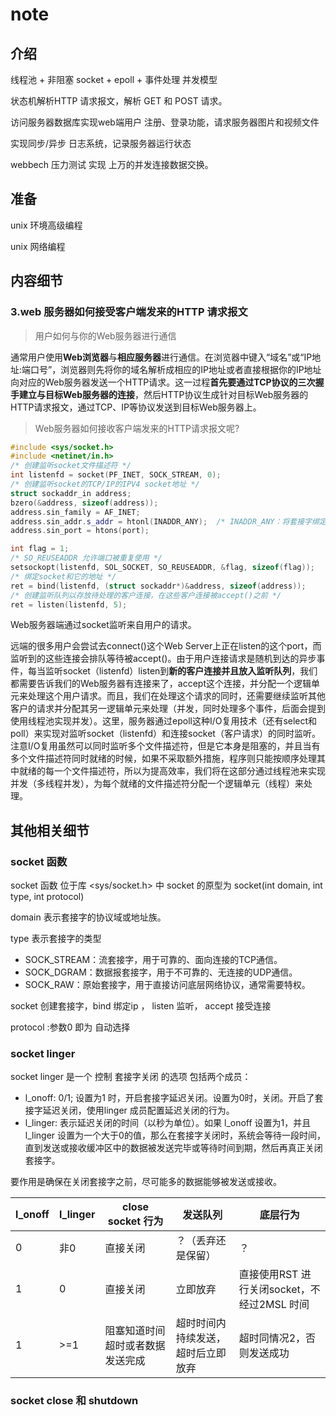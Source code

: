 # note

## 介绍

线程池 + 非阻塞 socket + epoll + 事件处理 并发模型

状态机解析HTTP 请求报文，解析 GET 和 POST 请求。

访问服务器数据库实现web端用户 注册、登录功能，请求服务器图片和视频文件

实现同步/异步 日志系统，记录服务器运行状态

webbech 压力测试 实现 上万的并发连接数据交换。

## 准备

unix 环境高级编程

unix 网络编程

## 内容细节

### 3.web 服务器如何接受客户端发来的HTTP 请求报文

> 用户如何与你的Web服务器进行通信

通常用户使用**Web浏览器**与**相应服务器**进行通信。在浏览器中键入“域名”或“IP地址:端口号”，浏览器则先将你的域名解析成相应的IP地址或者直接根据你的IP地址向对应的Web服务器发送一个HTTP请求。这一过程**首先要通过TCP协议的三次握手建立与目标Web服务器的连接**，然后HTTP协议生成针对目标Web服务器的HTTP请求报文，通过TCP、IP等协议发送到目标Web服务器上。

> Web服务器如何接收客户端发来的HTTP请求报文呢?

```c++
#include <sys/socket.h>
#include <netinet/in.h>
/* 创建监听socket文件描述符 */
int listenfd = socket(PF_INET, SOCK_STREAM, 0);
/* 创建监听socket的TCP/IP的IPV4 socket地址 */
struct sockaddr_in address;
bzero(&address, sizeof(address));
address.sin_family = AF_INET;
address.sin_addr.s_addr = htonl(INADDR_ANY);  /* INADDR_ANY：将套接字绑定到所有可用的接口 htonl:host to network long 将本地字节序的 32 位整数转换为网络字节序的 32 位整数*/
address.sin_port = htons(port);

int flag = 1;
/* SO_REUSEADDR 允许端口被重复使用 */
setsockopt(listenfd, SOL_SOCKET, SO_REUSEADDR, &flag, sizeof(flag));
/* 绑定socket和它的地址 */
ret = bind(listenfd, (struct sockaddr*)&address, sizeof(address));  
/* 创建监听队列以存放待处理的客户连接，在这些客户连接被accept()之前 */
ret = listen(listenfd, 5);
```

Web服务器端通过socket监听来自用户的请求。

远端的很多用户会尝试去connect()这个Web Server上正在listen的这个port，而监听到的这些连接会排队等待被accept()。由于用户连接请求是随机到达的异步事件，每当监听socket（listenfd）listen到**新的客户连接并且放入监听队列**，我们都需要告诉我们的Web服务器有连接来了，accept这个连接，并分配一个逻辑单元来处理这个用户请求。而且，我们在处理这个请求的同时，还需要继续监听其他客户的请求并分配其另一逻辑单元来处理（并发，同时处理多个事件，后面会提到使用线程池实现并发）。这里，服务器通过epoll这种I/O复用技术（还有select和poll）来实现对监听socket（listenfd）和连接socket（客户请求）的同时监听。注意I/O复用虽然可以同时监听多个文件描述符，但是它本身是阻塞的，并且当有多个文件描述符同时就绪的时候，如果不采取额外措施，程序则只能按顺序处理其中就绪的每一个文件描述符，所以为提高效率，我们将在这部分通过线程池来实现并发（多线程并发），为每个就绪的文件描述符分配一个逻辑单元（线程）来处理。

## 其他相关细节

### socket 函数

socket 函数 位于库 <sys/socket.h> 中 socket 的原型为 socket(int domain, int type, int protocol)

domain 表示套接字的协议域或地址族。

type 表示套接字的类型

- SOCK_STREAM：流套接字，用于可靠的、面向连接的TCP通信。
- SOCK_DGRAM：数据报套接字，用于不可靠的、无连接的UDP通信。
- SOCK_RAW：原始套接字，用于直接访问底层网络协议，通常需要特权。

socket 创建套接字，bind 绑定ip ， listen 监听， accept 接受连接

protocol :参数0 即为 自动选择

### socket linger

socket linger 是一个 控制 套接字关闭 的选项 包括两个成员：

- l_onoff: 0/1; 设置为1 时，开启套接字延迟关闭。设置为0时，关闭。开启了套接字延迟关闭，使用linger 成员配置延迟关闭的行为。
- l_linger: 表示延迟关闭的时间（以秒为单位）。如果 l_onoff 设置为1，并且 l_linger 设置为一个大于0的值，那么在套接字关闭时，系统会等待一段时间，直到发送或接收缓冲区中的数据被发送完毕或等待时间到期，然后再真正关闭套接字。

要作用是确保在关闭套接字之前，尽可能多的数据能够被发送或接收。

|l_onoff|l_linger|close socket 行为| 发送队列| 底层行为|
|----|----|----|----|----|
|0|非0|直接关闭|？（丢弃还是保留）|？|
|1|0|直接关闭|立即放弃|直接使用RST 进行关闭socket，不经过2MSL 时间|
|1|>=1|阻塞知道时间超时或者数据发送完成|超时时间内持续发送，超时后立即放弃|超时同情况2，否则发送成功|

### socket close 和 shutdown

### 
